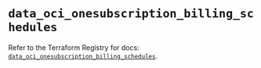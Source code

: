 # `data_oci_onesubscription_billing_schedules`

Refer to the Terraform Registry for docs: [`data_oci_onesubscription_billing_schedules`](https://registry.terraform.io/providers/oracle/oci/6.18.0/docs/data-sources/onesubscription_billing_schedules).
